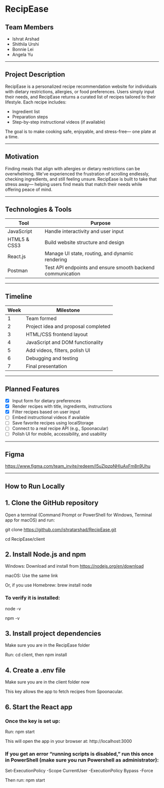 # RecipEase

## Team Members
- Ishrat Arshad
- Shithila Urshi
- Bonnie Lei
- Angela Yu

----

## Project Description

RecipEase is a personalized recipe recommendation website for individuals with dietary restrictions, allergies, or food preferences. Users simply input their needs, and RecipEase returns a curated list of recipes tailored to their lifestyle. Each recipe includes:

- Ingredient list
- Preparation steps
- Step-by-step instructional videos (if available)

The goal is to make cooking safe, enjoyable, and stress-free— one plate at a time.

---

## Motivation

Finding meals that align with allergies or dietary restrictions can be overwhelming. We've experienced the frustration of scrolling endlessly, checking ingredients, and still feeling unsure. RecipEase is built to take that stress away— helping users find meals that match their needs while offering peace of mind.

---

## Technologies & Tools

| Tool         | Purpose                                                       |
|--------------|---------------------------------------------------------------|
| JavaScript   | Handle interactivity and user input                           |
| HTML5 & CSS3 | Build website structure and design                            |
| React.js     | Manage UI state, routing, and dynamic rendering               |
| Postman      | Test API endpoints and ensure smooth backend communication    |

---

## Timeline

| Week | Milestone                                  |
|------|---------------------------------------------|
| 1    | Team formed                                 |
| 2    | Project idea and proposal completed         |
| 3    | HTML/CSS frontend layout                    |
| 4    | JavaScript and DOM functionality            |
| 5    | Add videos, filters, polish UI              |
| 6    | Debugging and testing                       |
| 7    | Final presentation                          |

---

## Planned Features

- [x] Input form for dietary preferences
- [x] Render recipes with title, ingredients, instructions
- [x] Filter recipes based on user input
- [ ] Embed instructional videos if available
- [ ] Save favorite recipes using localStorage
- [ ] Connect to a real recipe API (e.g., Spoonacular)
- [ ] Polish UI for mobile, accessibility, and usability

---

## Figma
https://www.figma.com/team_invite/redeem/I5uZIpzpNHIuAxFm8n9Uhu

---
## How to Run Locally

## 1. Clone the GitHub repository

Open a terminal (Command Prompt or PowerShell for Windows, Terminal app for macOS) and run:

  git clone https://github.com/ishratarshad/RecipEase.git
  
  cd RecipEase/client

## 2. Install Node.js and npm

Windows: Download and install from https://nodejs.org/en/download

macOS: Use the same link

Or, if you use Homebrew: brew install node

### To verify it is installed:
  
  node -v
  
  npm -v

## 3. Install project dependencies
Make sure you are in the RecipEase folder

Run: cd client, then npm install

## 4. Create a .env file

Make sure you are in the client folder now



This key allows the app to fetch recipes from Spoonacular.

## 6. Start the React app

### Once the key is set up:

  Run: npm start
  
This will open the app in your browser at: http://localhost:3000

### If you get an error  “running scripts is disabled,” run this once in PowerShell (make sure you run Powershell as administrator):

  Set-ExecutionPolicy -Scope CurrentUser -ExecutionPolicy Bypass -Force
 
Then run:  npm start


